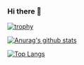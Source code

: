 ### Hi there 👋
[![trophy](https://github-profile-trophy.vercel.app/?username=hatori901)](https://github.com/ryo-ma/github-profile-trophy)


[![Anurag's github stats](https://github-readme-stats.vercel.app/api?username=hatori901)](https://github.com/anuraghazra/github-readme-stats)

[![Top Langs](https://github-readme-stats.vercel.app/api/top-langs/?username=hatori901)](https://github.com/anuraghazra/github-readme-stats)
<!--
**hatori901/hatori901** is a ✨ _special_ ✨ repository because its `README.md` (this file) appears on your GitHub profile.

Here are some ideas to get you started:

- 🔭 I’m currently working on ...
- 🌱 I’m currently learning ...
- 👯 I’m looking to collaborate on ...
- 🤔 I’m looking for help with ...
- 💬 Ask me about ...
- 📫 How to reach me: ...
- 😄 Pronouns: ...
- ⚡ Fun fact: ...
-->
